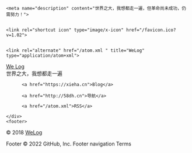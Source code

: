 <!DOCTYPE html>
<html>
  <!DOCTYPE html>
<html lang="zh-CN">
<head>
  <meta http-equiv="content-type" content="text/html; charset=utf-8">
  <meta http-equiv="X-UA-Compatible" content="IE=Edge,chrome=1">
  
  <title>WeLog - 世界之大，我想都走一遍</title>
  <meta name="viewport" content="width=device-width, initial-scale=1.0, maximum-scale=1.0, user-scalable=0">
  
  <meta name="keywords" content=生活,博客,前端,游戏>
  
    <meta name="description" content="世界之大，我想都走一遍，但革命尚未成功，仍需努力！">
  
  
    <link rel="shortcut icon" type="image/x-icon" href="/favicon.ico?v=1.02">
  
  
    <link rel="alternate" href="/atom.xml " title="WeLog" type="application/atom+xml">
  

  <link rel="stylesheet" href="/style.css?v=1.06">
  <link rel="manifest" href="/manifest.json">
  </head>

  <body>
    <div class="container">
      <div class="home">
  <div class="info">
    <a href="/" class="logo">We Log</a>
    <div class="subtitle">世界之大，我想都走一遍</div>
    <div class="sns">
      
          <a href="https://xieha.cn">Blog</a>
      
          <a href="http://58dh.cn">导航</a>
      
          <a href="/atom.xml">RSS</a>
      
    </div>
    <footer>
  &copy; 2018
  <a class="author" href='/'>
    WeLog
  </a>
</footer>

  </div>
</div>
    </div>
  </body>
</html>
Footer
© 2022 GitHub, Inc.
Footer navigation
Terms
